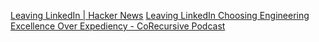 
[Leaving LinkedIn | Hacker News](https://news.ycombinator.com/item?id=39612443)
[Leaving LinkedIn Choosing Engineering Excellence Over Expediency - CoRecursive Podcast](https://corecursive.com/leaving-linkedin-with-chris-krycho/)
